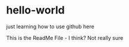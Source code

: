 # hello-world
just learning how to use github here

This is the ReadMe File - I think?  Not really sure
